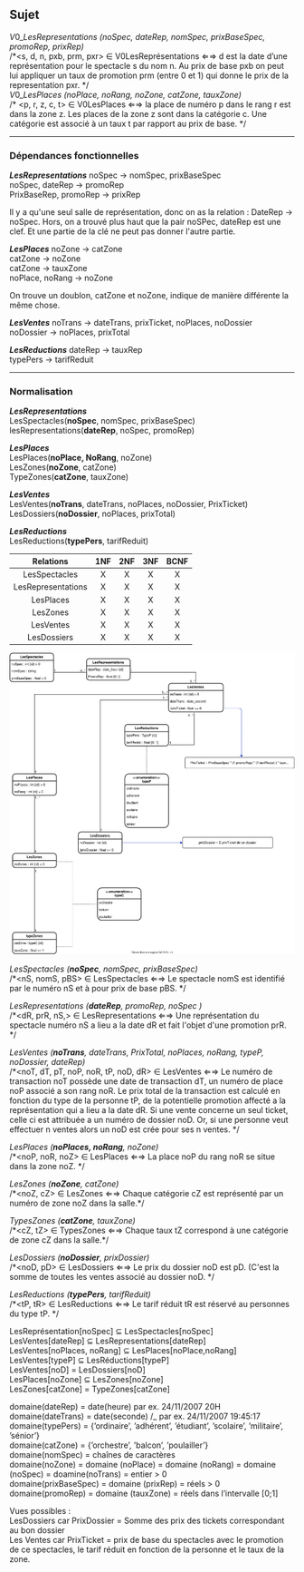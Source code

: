## Sujet

$V0\_LesRepresentations$ _(noSpec, dateRep, nomSpec, prixBaseSpec, promoRep, prixRep)_<br/>
/\*<s, d, n, pxb, prm, pxr> ∈ V0LesReprésentations ⇐⇒ d est la date d’une représentation pour le spectacle
s du nom n. Au prix de base pxb on peut lui appliquer un taux de promotion prm (entre 0 et 1) qui donne le prix de la representation pxr. \*/<br/>
$V0\_LesPlaces$ _(noPlace, noRang, noZone, catZone, tauxZone)_<br/>
/\* <p, r, z, c, t> ∈ V0LesPlaces ⇐⇒ la place de numéro p dans le rang r est dans la zone z. Les places de la
zone z sont dans la catégorie c. Une catégorie est associé à un taux t par rapport au prix de base. \*/

---

### Dépendances fonctionnelles

**$Les Representations$**
noSpec -> nomSpec, prixBaseSpec<br/>
noSpec, dateRep -> promoRep<br/>
PrixBaseRep, promoRep -> prixRep<br/>

Il y a qu'une seul salle de représentation, donc on as la relation : DateRep -> noSpec. Hors, on a trouvé plus haut que la pair noSPec, dateRep est une clef. Et une partie de la clé ne peut pas donner l'autre partie.

**$Les Places$**
noZone -> catZone<br/>
catZone -> noZone<br/>
catZone -> tauxZone<br/>
noPlace, noRang -> noZone

On trouve un doublon, catZone et noZone, indique de manière différente la même chose.

**$Les Ventes$**
noTrans -> dateTrans, prixTicket, noPlaces, noDossier<br/>
noDossier -> noPlaces, prixTotal

**$Les Reductions$**
dateRep -> tauxRep<br/>
typePers -> tarifReduit

---

### Normalisation

**$Les Representations$**<br/>
LesSpectacles(**noSpec**, nomSpec, prixBaseSpec)<br/>
lesRepresentations(**dateRep**, noSpec, promoRep)

**$Les Places$**<br/>
LesPlaces(**noPlace, NoRang**, noZone)<br/>
LesZones(**noZone**, catZone)<br/>
TypeZones(**catZone**, tauxZone)

**$Les Ventes$**<br/>
LesVentes(**noTrans**, dateTrans, noPlaces, noDossier, PrixTicket)<br/>
LesDossiers(**noDossier**, noPlaces, prixTotal)

**$Les Reductions$**<br/>
LesReductions(**typePers**, tarifReduit)<br/>

|     Relations      | 1NF | 2NF | 3NF | BCNF |
| :----------------: | :-: | :-: | :-: | :--: |
|   LesSpectacles    |  X  |  X  |  X  |  X   |
| LesRepresentations |  X  |  X  |  X  |  X   |
|     LesPlaces      |  X  |  X  |  X  |  X   |
|      LesZones      |  X  |  X  |  X  |  X   |
|     LesVentes      |  X  |  X  |  X  |  X   |
|    LesDossiers     |  X  |  X  |  X  |  X   |


![modèle UML](Theatre_UML.drawio.svg)

$LesSpectacles$ _(**noSpec**, nomSpec, prixBaseSpec)_<br/>
/\*<nS, nomS, pBS> ∈ LesSpectacles ⇐⇒ Le spectacle nomS est identifié par le numéro nS et à pour prix de base pBS. \*/<br/>

$LesRepresentations$ _(**dateRep**, promoRep, noSpec )_<br/>
/\*<dR, prR, nS,> ∈ LesRepresentations ⇐⇒ Une représentation du spectacle numéro nS a lieu a la date dR et fait l'objet d'une promotion prR. \*/<br/>

$LesVentes$ _(**noTrans**, dateTrans, PrixTotal, noPlaces, noRang, typeP, noDossier, dateRep)_<br/>
/\*<noT, dT, pT, noP, noR, tP, noD,  dR> ∈ LesVentes ⇐⇒ Le numéro de transaction noT possède une date de transaction dT, un numéro de place noP associé a son rang noR. Le prix total de la transaction est calculé en fonction du type de la personne tP, de la potentielle promotion affecté a la représentation qui a lieu a la date dR. Si une vente concerne un seul ticket, celle ci est attribuée a un numéro de dossier noD. Or, si une personne veut effectuer n ventes alors un noD est crée pour ses n ventes.   \*/<br/>

$LesPlaces$ _(**noPlaces, noRang**, noZone)_<br/>
/\*<noP, noR, noZ> ∈ LesPlaces ⇐⇒ La place noP du rang noR se situe dans la zone noZ. \*/<br/>

$LesZones$ _(**noZone**, catZone)_<br/>
/\*<noZ, cZ> ∈ LesZones ⇐⇒ Chaque catégorie cZ est représenté par un numéro de zone noZ dans la salle.\*/<br/>

$TypesZones$ _(**catZone**, tauxZone)_ <br/>
/\*<cZ, tZ> ∈ TypesZones ⇐⇒ Chaque taux tZ correspond à une catégorie de zone cZ dans la salle.\*/<br/>

$LesDossiers$ _(**noDossier**, prixDossier)_<br/>
/\*<noD, pD> ∈ LesDossiers ⇐⇒ Le prix du dossier noD est pD. (C'est la somme de toutes les ventes associé au dossier noD. \*/<br/>

$LesReductions$ _(**typePers**, tarifReduit)_<br/>
/\*<tP, tR> ∈ LesReductions ⇐⇒ Le tarif réduit tR est réservé au personnes du type tP. \*/<br/>

LesReprésentation[noSpec] ⊆ LesSpectacles[noSpec]<br/>
LesVentes[dateRep] ⊆ LesRepresentations[dateRep]<br/>
LesVentes[noPlaces, noRang] ⊆ LesPlaces[noPlace,noRang]<br/>
LesVentes[typeP] ⊆ LesRéductions[typeP]<br/>
LesVentes[noD] = LesDossiers[noD]<br/>
LesPlaces[noZone] ⊆ LesZones[noZone]<br/>
LesZones[catZone] = TypeZones[catZone]<br/>

domaine(dateRep) = date(heure) par ex. 24/11/2007 20H <br/>
domaine(dateTrans) = date(seconde) /_ par ex. 24/11/2007 19:45:17 <br/>
domaine(typePers) = {’ordinaire’, ’adhérent’, ’étudiant’, ’scolaire’, ’militaire’, ’sénior’} <br/>
domaine(catZone) = {’orchestre’, ’balcon’, ’poulailler’} <br/>
domaine(nomSpec) = chaînes de caractères <br/>
domaine(noZone) = domaine (noPlace) = domaine (noRang) = domaine (noSpec) = doamine(noTrans) = entier > 0 <br/>
domaine(prixBaseSpec) = domaine (prixRep) = réels > 0 <br/>
domaine(promoRep) = domaine (tauxZone) = réels dans l’intervalle [0;1] <br/>

Vues possibles : <br/>
LesDossiers car PrixDossier = Somme des prix des tickets correspondant au bon dossier <br/>
Les Ventes car PrixTicket = prix de base du spectacles avec le promotion de ce spectacles, le tarif réduit en fonction de la personne et le taux de la zone.<br/>


